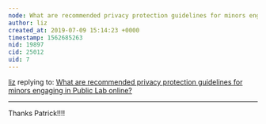 ```yaml
---
node: What are recommended privacy protection guidelines for minors engaging in Public Lab online?
author: liz
created_at: 2019-07-09 15:14:23 +0000
timestamp: 1562685263
nid: 19897
cid: 25012
uid: 7
---
```




[liz](../profile/liz) replying to: [What are recommended privacy protection guidelines for minors engaging in Public Lab online?](../notes/liz/06-27-2019/what-are-recommended-privacy-protection-guidelines-for-minors-engaging-in-public-lab-online)

----
Thanks Patrick!!!!